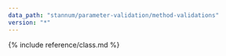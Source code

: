 ```yaml
---
data_path: "stannum/parameter-validation/method-validations"
version: "*"
---
```


{% include reference/class.md %}
